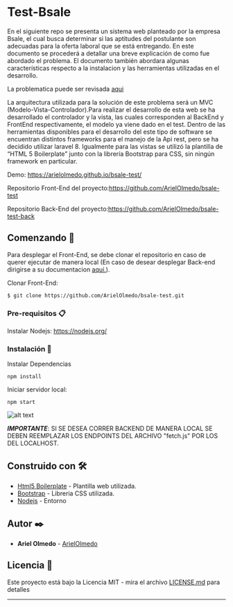 # Test-Bsale

En el siguiente repo se presenta un sistema web planteado por la empresa Bsale, el cual busca determinar si las aptitudes del postulante son adecuadas para la oferta laboral que se está entregando. En este documento se procederá a detallar una breve explicación de como fue abordado el problema. El documento también abordara algunas características respecto a la instalacion y las herramientas utilizadas en el desarrollo.

La problematica puede ser revisada [aqui](https://mail-attachment.googleusercontent.com/attachment/u/0/?ui=2&ik=a9213e5e65&attid=0.1&permmsgid=msg-f:1695878238573639094&th=1788f845d87f35b6&view=att&disp=inline&saddbat=ANGjdJ_rGuFdRJSXbKgoXZmH_JwTbwgmB5RPmMIJu_ZWBdNkOyOn6kKFSblfZ9zZ635E2kOWQAXPMm4pnMcqGMgshakylwpgD82ZZtflo9RaZI-8MoErZdu7vRAP6VKGr0koG6VJwwof0sIuu1J9JSswDCYTHeHGp6VUmu98Bx3mIDuxaWaNNcgNMlaeNiWr8RqQpudDJkhbsPPAFkSkRkea0SXtNPMPoCaVaP06ovrpyd1p041VBuLc4gJWV1vySWk1l1MAUxgXLpDP3gGTUUdhfMt089RY2uSkSOcxFZboeFJGdQHCHur-JjGFiQejCbv-cIIjC-HZYmB5i2Wb6CcS23RcmCKsNAlMhZiQvt4lknAxe0Q9X9NBgB-Uj-mcVgjeYz5GmHnJi1kmgh0Hh2ihKEMp0324nMjyZA2LpBI6vBz6IdLpdGbKF_FIzlu0Sje018PgwWN858Pxt38FWBfOotcvXX-SMKZavYPztneMfSGrs_PsvV0fww1Iwee2ZrA-otnk2Hu_q2acsl5k1vadsAC4g5NvzfkE_2G0Qp8lHxHRyIKRy1lM2EpwIywxKpidXBcu8Alz9xB4uSbuL0Wk_bC1smH8hRrCyjZTZGSQddHgf_ye2uLSQYZ7DJkXMYzqvy24S55DOQXhKiXnM6j92y54vCr4ncXeyejEdgLsmQBM4doinOEtbWPpEWw)

La arquitectura utilizada para la solución de este problema será un MVC (Modelo-Vista-Controlador).Para realizar el desarrollo de esta web se ha desarrollado el controlador y la vista, las cuales corresponden al BackEnd y FrontEnd respectivamente, el modelo ya viene dado en el test. Dentro de las herramientas disponibles para el desarrollo del este tipo de software se encuentran distintos frameworks para el manejo de la Api rest, pero se ha decidido utilizar laravel 8. Igualmente para las vistas se utilizó la plantilla de “HTML 5 Boilerplate” junto con la librería Bootstrap para CSS, sin ningún framework en particular.

Demo: https://arielolmedo.github.io/bsale-test/

Repositorio Front-End del proyecto:https://github.com/ArielOlmedo/bsale-test

Repositorio Back-End del proyecto:https://github.com/ArielOlmedo/bsale-test-back


## Comenzando 🚀

Para desplegar el Front-End, se debe clonar el repositorio en caso de querer ejecutar de manera local (En caso de desear desplegar Back-end dirigirse a su documentacion [aquí.](https://github.com/ArielOlmedo/bsale-test-back)).

Clonar Front-End:
```
$ git clone https://github.com/ArielOlmedo/bsale-test.git
```

### Pre-requisitos 📋

Instalar Nodejs: https://nodejs.org/

### Instalación 🔧

Instalar Dependencias

```
npm install
```

Iniciar servidor local:

```
npm start
```
![alt text](https://scontent.fkna1-1.fna.fbcdn.net/v/t1.15752-9/173560805_482963779736387_4085036035887684951_n.png?_nc_cat=102&ccb=1-3&_nc_sid=ae9488&_nc_ohc=16vHIc5o52UAX_Zr3U7&_nc_ht=scontent.fkna1-1.fna&oh=11aac4e758e13853a1dc78ec468c139f&oe=609BA470)


***IMPORTANTE***: SI SE DESEA CORRER BACKEND DE MANERA LOCAL SE DEBEN REEMPLAZAR LOS ENDPOINTS DEL ARCHIVO "fetch.js" POR LOS DEL LOCALHOST.

## Construido con 🛠️


* [Html5 Boilerplate](https://html5boilerplate.com/) - Plantilla web utilizada.
* [Bootstrap](https://getbootstrap.com/) - Libreria CSS utilizada.
* [Nodejs](https://nodejs.org/) - Entorno


## Autor ✒️

* **Ariel Olmedo** - [ArielOlmedo](https://github.com/ArielOlmedo)


## Licencia 📄

Este proyecto está bajo la Licencia MIT - mira el archivo [LICENSE.md](LICENSE.md) para detalles

---
